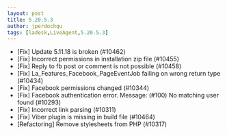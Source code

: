 ```yaml
---
layout: post
title: 5.20.5.3
author: jperdochqu
tags: [ladesk,LiveAgent,5.20.5.3]
---
```


- [Fix] Update 5.11.18 is broken (#10462)
- [Fix] Incorrect permissions in installation zip file (#10455)
- [Fix] Reply to fb post or comment is not possible (#10458)
- [Fix] La_Features_Facebook_PageEventJob failing on wrong return type (#10434)
- [Fix] Facebook permissions changed (#10344)
- [Fix] Facebook authentication error. Message: (#100) No matching user found (#10293)
- [Fix] Incorrect link parsing (#10311)
- [Fix] Viber plugin is missing in build file (#10464)
- [Refactoring] Remove stylesheets from PHP (#10317)

